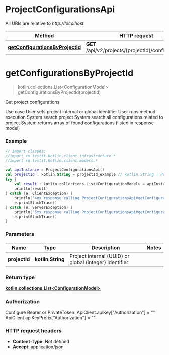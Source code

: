 # ProjectConfigurationsApi

All URIs are relative to *http://localhost*

| Method | HTTP request | Description |
| ------------- | ------------- | ------------- |
| [**getConfigurationsByProjectId**](ProjectConfigurationsApi.md#getConfigurationsByProjectId) | **GET** /api/v2/projects/{projectId}/configurations | Get project configurations |


<a id="getConfigurationsByProjectId"></a>
# **getConfigurationsByProjectId**
> kotlin.collections.List&lt;ConfigurationModel&gt; getConfigurationsByProjectId(projectId)

Get project configurations

 Use case  User sets project internal or global identifier  User runs method execution  System search project  System search all configurations related to project  System returns array of found configurations (listed in response model)

### Example
```kotlin
// Import classes:
//import ru.testit.kotlin.client.infrastructure.*
//import ru.testit.kotlin.client.models.*

val apiInstance = ProjectConfigurationsApi()
val projectId : kotlin.String = projectId_example // kotlin.String | Project internal (UUID) or global (integer) identifier
try {
    val result : kotlin.collections.List<ConfigurationModel> = apiInstance.getConfigurationsByProjectId(projectId)
    println(result)
} catch (e: ClientException) {
    println("4xx response calling ProjectConfigurationsApi#getConfigurationsByProjectId")
    e.printStackTrace()
} catch (e: ServerException) {
    println("5xx response calling ProjectConfigurationsApi#getConfigurationsByProjectId")
    e.printStackTrace()
}
```

### Parameters
| Name | Type | Description  | Notes |
| ------------- | ------------- | ------------- | ------------- |
| **projectId** | **kotlin.String**| Project internal (UUID) or global (integer) identifier | |

### Return type

[**kotlin.collections.List&lt;ConfigurationModel&gt;**](ConfigurationModel.md)

### Authorization


Configure Bearer or PrivateToken:
    ApiClient.apiKey["Authorization"] = ""
    ApiClient.apiKeyPrefix["Authorization"] = ""

### HTTP request headers

 - **Content-Type**: Not defined
 - **Accept**: application/json

